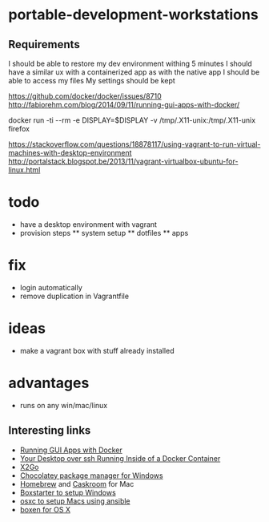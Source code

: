 # portable-development-workstations


Requirements
--------------
I should be able to restore my dev environment withing 5 minutes
I should have a similar ux with a containerized app as with the native app
I should be able to access my files
My settings should be kept

https://github.com/docker/docker/issues/8710
http://fabiorehm.com/blog/2014/09/11/running-gui-apps-with-docker/

docker run -ti --rm -e DISPLAY=$DISPLAY -v /tmp/.X11-unix:/tmp/.X11-unix firefox

https://stackoverflow.com/questions/18878117/using-vagrant-to-run-virtual-machines-with-desktop-environment
http://portalstack.blogspot.be/2013/11/vagrant-virtualbox-ubuntu-for-linux.html


# todo
* have a desktop environment with vagrant
* provision steps
** system setup
** dotfiles
** apps

# fix
* login automatically
* remove duplication in Vagrantfile


# ideas
* make a vagrant box with stuff already installed


# advantages
* runs on any win/mac/linux

## Interesting links

*   [Running GUI Apps with Docker](http://fabiorehm.com/blog/2014/09/11/running-gui-apps-with-docker/)
*   [Your Desktop over ssh Running Inside of a Docker Container](http://blog.docker.com/2013/07/docker-desktop-your-desktop-over-ssh-running-inside-of-a-docker-container/)
*   [X2Go](http://wiki.x2go.org/doku.php/start)
*   [Chocolatey package manager for Windows](https://chocolatey.org/)
*   [Homebrew](http://brew.sh/) and [Caskroom](http://caskroom.io/) for Mac
*   [Boxstarter to setup Windows](http://boxstarter.org/)
*   [osxc to setup Macs using ansible](http://osxc.github.io/)
* [boxen for OS X](https://github.com/cegeka/portable-development-workstations)